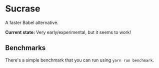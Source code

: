 # Sucrase

A faster Babel alternative.

**Current state:** Very early/experimental, but it seems to work!

## Benchmarks

There's a simple benchmark that you can run using `yarn run benchmark`.
